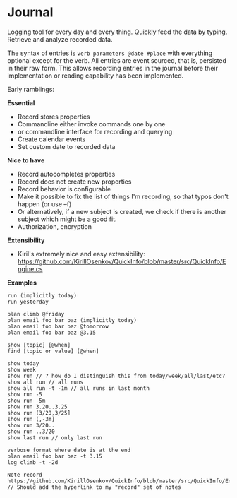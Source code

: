 Journal
=

Logging tool for every day and every thing. Quickly feed the data by typing. Retrieve and analyze recorded data.

The syntax of entries is `verb parameters @date #place` with everything optional except for the verb.
All entries are event sourced, that is, persisted in their raw form. This allows recording entries in the journal before their implementation or reading capability has been implemented.

Early ramblings:

**Essential**
- Record stores properties
- Commandline either invoke commands one by one
- or commandline interface for recording and querying
- Create calendar events
- Set custom date to recorded data

**Nice to have**
- Record autocompletes properties
- Record does not create new properties
- Record behavior is configurable
- Make it possible to fix the list of things I'm recording, so that typos don't happen (or use –f)
- Or alternatively, if a new subject is created, we check if there is another subject which might be a good fit.
- Authorization, encryption

**Extensibility**
- Kiril's extremely nice and easy extensibility: https://github.com/KirillOsenkov/QuickInfo/blob/master/src/QuickInfo/Engine.cs

**Examples**


```
run (implicitly today)
run yesterday

plan climb @friday
plan email foo bar baz (implicitly today)
plan email foo bar baz @tomorrow
plan email foo bar baz @3.15

show [topic] [@when]
find [topic or value] [@when]

show today
show week
show run // ? how do I distinguish this from today/week/all/last/etc?
show all run // all runs
show all run -t -1m // all runs in last month
show run -5
show run -5m
show run 3.20..3.25
show run (3/20,3/25]
show run (,-3m]
show run 3/20..
show run ..3/20
show last run // only last run

verbose format where date is at the end
plan email foo bar baz -t 3.15
log climb -t -2d

Note record https://github.com/KirillOsenkov/QuickInfo/blob/master/src/QuickInfo/Engine.cs // Should add the hyperlink to my "record" set of notes
```

